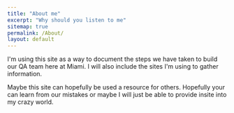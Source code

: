 ```yaml
---
title: "About me"
excerpt: "Why should you listen to me"
sitemap: true
permalink: /About/
layout: default
---
```


I'm using this site as a way to document the steps we have taken to build our QA team here at Miami. I will also include the sites I'm using to gather information.

Maybe this site can hopefully be used a resource for others.  Hopefully your can learn from our mistakes or maybe I will just be able to provide insite into my crazy world.
